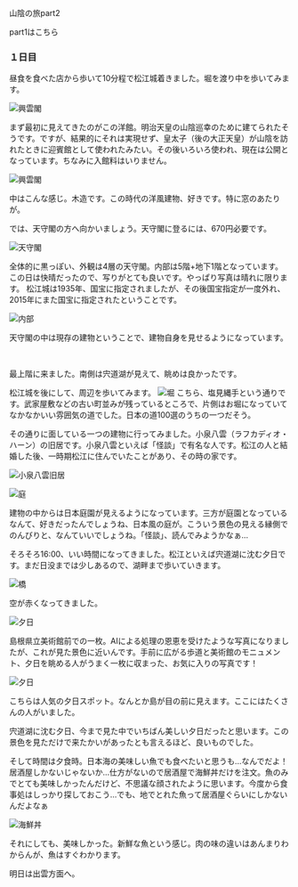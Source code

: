 山陰の旅part2

part1はこちら



### １日目

昼食を食べた店から歩いて10分程で松江城着きました。堀を渡り中を歩いてみます。

![興雲閣]()

まず最初に見えてきたのがこの洋館。明治天皇の山陰巡幸のために建てられたそうです。ですが、結果的にそれは実現せず、皇太子（後の大正天皇）が山陰を訪れたときに迎賓館として使われたみたい。その後いろいろ使われ、現在は公開となっています。ちなみに入館料はいりません。

![興雲閣]()

中はこんな感じ。木造です。この時代の洋風建物、好きです。特に窓のあたりが。

では、天守閣の方へ向かいましょう。天守閣に登るには、670円必要です。

![天守閣]()

全体的に黒っぽい、外観は4層の天守閣。内部は5階+地下1階となっています。この日は快晴だったので、写りがとても良いです。やっぱり写真は晴れに限ります。
松江城は1935年、国宝に指定されましたが、その後国宝指定が一度外れ、2015年にまた国宝に指定されたということです。

![内部]()

天守閣の中は現存の建物ということで、建物自身を見せるようになっています。

![]()
![]()
![]()
![]()

最上階に来ました。南側は宍道湖が見えて、眺めは良かったです。

松江城を後にして、周辺を歩いてみます。
![堀]()
こちら、塩見縄手という通りです。武家屋敷などの古い町並みが残っているところで、片側はお堀になっていてなかなかいい雰囲気の道でした。日本の道100選のうちの一つだそう。

その通りに面している一つの建物に行ってみました。小泉八雲（ラフカディオ・ハーン）の旧居です。小泉八雲といえば「怪談」で有名な人です。松江の人と結婚した後、一時期松江に住んでいたことがあり、その時の家です。

![小泉八雲旧居]()

![庭]()

建物の中からは日本庭園が見えるようになっています。三方が庭園となっているなんて、好きだったんでしょうね、日本風の庭が。こういう景色の見える縁側でのんびりと、なんていいでしょうね。「怪談」、読んでみようかなぁ…

そろそろ16:00、いい時間になってきました。松江といえば宍道湖に沈む夕日です。まだ日没までは少しあるので、湖畔まで歩いていきます。

![橋]()

空が赤くなってきました。

![夕日]()

島根県立美術館前での一枚。AIによる処理の恩恵を受けたような写真になりましたが、これが見た景色に近いんです。手前に広がる歩道と美術館のモニュメント、夕日を眺める人がうまく一枚に収まった、お気に入りの写真です！

![夕日]()

こちらは人気の夕日スポット。なんとか島が目の前に見えます。ここにはたくさんの人がいました。

宍道湖に沈む夕日、今まで見た中でいちばん美しい夕日だったと思います。この景色を見ただけで来たかいがあったとも言えるほど、良いものでした。

そして時間は夕食時。日本海の美味しい魚でも食べたいと思うも…なんでだよ！居酒屋しかないじゃないか…仕方がないので居酒屋で海鮮丼だけを注文。魚のみでとても美味しかったんだけど、不思議な顔されたように思います。今度から食事処はしっかり探しておこう…でも、地でとれた魚って居酒屋ぐらいにしかないんだよなぁ

![海鮮丼]()

それにしても、美味しかった。新鮮な魚という感じ。肉の味の違いはあんまりわからんが、魚はすぐわかります。

明日は出雲方面へ。